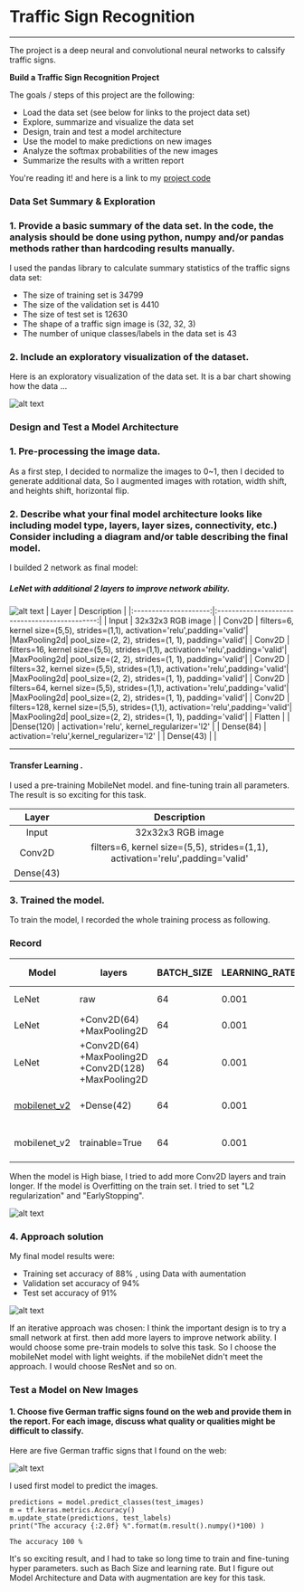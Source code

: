 # **Traffic Sign Recognition** 
---
The project is a deep neural and convolutional neural networks to calssify traffic signs.

**Build a Traffic Sign Recognition Project**

The goals / steps of this project are the following:
* Load the data set (see below for links to the project data set)
* Explore, summarize and visualize the data set
* Design, train and test a model architecture
* Use the model to make predictions on new images
* Analyze the softmax probabilities of the new images
* Summarize the results with a written report


[//]: # (Image References)

[image1]: ./src/visualization.jpg "Visualization"
[image2]: ./src/leNet.jpg "LeNet"
[image3]: ./src/train_supervise_learning.png "Train Fine-tuning"
[image4]: ./src/result.jpg "result"
[image5]: ./src/new_traffic_signs.jpg "Traffic Signs"
[image6]: ./src/placeholder.png "Traffic Sign 3"
[image7]: ./src/placeholder.png "Traffic Sign 4"
[image8]: ./src/placeholder.png "Traffic Sign 5"

You're reading it! and here is a link to my [project code](https://github.com/tomgtqq/SDC-P3-Traffic-Sign-Classifier)

### Data Set Summary & Exploration

### 1. Provide a basic summary of the data set. In the code, the analysis should be done using python, numpy and/or pandas methods rather than hardcoding results manually.

I used the pandas library to calculate summary statistics of the traffic
signs data set:

* The size of training set is 34799 
* The size of the validation set is 4410
* The size of test set is 12630
* The shape of a traffic sign image is (32, 32, 3)
* The number of unique classes/labels in the data set is 43

### 2. Include an exploratory visualization of the dataset.

Here is an exploratory visualization of the data set. It is a bar chart showing how the data ...

![alt text][image1]

### Design and Test a Model Architecture

### 1. Pre-processing the image data. 

As a first step, I decided to normalize the images to 0~1, then I decided to generate additional data, So I augmented images with rotation, width shift, and heights shift, horizontal flip.


### 2. Describe what your final model architecture looks like including model type, layers, layer sizes, connectivity, etc.) Consider including a diagram and/or table describing the final model. 

I builded 2 network as final model:

##### LeNet with additional 2 layers to improve network ability.

![alt text][image2]
| Layer         		|     Description	        					| 
|:---------------------:|:---------------------------------------------:| 
| Input         		| 32x32x3 RGB image   							| 
| Conv2D  	| filters=6, kernel size=(5,5),  strides=(1,1),  activation='relu',padding='valid'|
|MaxPooling2d|	pool_size=(2, 2), strides=(1, 1), padding='valid'|
| Conv2D  	| filters=16, kernel size=(5,5),  strides=(1,1),  activation='relu',padding='valid'|
|MaxPooling2d|	pool_size=(2, 2), strides=(1, 1), padding='valid'|
| Conv2D  	| filters=32, kernel size=(5,5),  strides=(1,1),  activation='relu',padding='valid'|
|MaxPooling2d|	pool_size=(2, 2), strides=(1, 1), padding='valid'|
| Conv2D  	| filters=64, kernel size=(5,5),  strides=(1,1),  activation='relu',padding='valid'|
|MaxPooling2d|	pool_size=(2, 2), strides=(1, 1), padding='valid'|
| Conv2D  	| filters=128, kernel size=(5,5),  strides=(1,1),  activation='relu',padding='valid'|
|MaxPooling2d|	pool_size=(2, 2), strides=(1, 1), padding='valid'|
| Flatten				|      									|
|Dense(120)						|		activation='relu', kernel_regularizer='l2'								|
|	Dense(84)						|	activation='relu',kernel_regularizer='l2'												|
|	Dense(43)						|												| 


---


 #### Transfer Learning .
I used a pre-training  MobileNet model. and fine-tuning train all parameters. The result is so exciting for this task.

| Layer         		|     Description	        					| 
|:---------------------:|:---------------------------------------------:| 
| Input         		| 32x32x3 RGB image   							| 
| Conv2D  	| filters=6, kernel size=(5,5),  strides=(1,1),  activation='relu',padding='valid'|
|	Dense(43)						|												| 


### 3. Trained the model. 

To train the model, I recorded the whole training process as following. 

### Record

|   Model    | layers|BATCH_SIZE| LEARNING_RATE |Optimizer|Training loss    |   Training Accuracy    | Validation loss| Validation Accuracy   | Analyze | Improve | Save Model|
|------------|------------|------------|------------|------------|------------|------------|------------|------------|------------------|-------------|-------------|
|LeNet| raw |64 | 0.001|adam|0.8954|0.7827    |  0.9558  |  0.7878      | High Biase         |  Bigger network |--|
|LeNet| +Conv2D(64) +MaxPooling2D  |64 | 0.001|adam|0.5518|0.8769    |  0.3953  |  0.9308      | High Biase         |  Bigger network |--|
|LeNet| +Conv2D(64) +MaxPooling2D +Conv2D(128) +MaxPooling2D |64 | 0.001|adam|0.4543|0.8769    |  0.2562  |  0.9460      | Met Solution Approach       |  --  |./save_model/LeNet/1619628590|
|[mobilenet_v2](https://tfhub.dev/google/tf2-preview/mobilenet_v2/feature_vector/4)| +Dense(42) |64 | 0.001|adam|0.9566|0.9024    |  0.7531        |0.7932     | Overfitting on train set   |Train hub model| --|
|mobilenet_v2| trainable=True |64 | 0.001|adam|0.1285|0.9930    | 0.1864      |0.9764 | Met Solution Approach | -- |./save_model/mobilenet/1619661015| 

When the model is High biase, I tried to add more Conv2D layers and train longer. If the model is Overfitting on the train set. I tried to set "L2 regularization" and  "EarlyStopping". 

![alt text][image3]


### 4. Approach solution

My final model results were:
* Training set accuracy of 88% , using Data with aumentation 
* Validation set accuracy of  94%
* Test set accuracy of  91%

![alt text][image4]


If an iterative approach was chosen:
I think the important design is to try a small network at first. then add more layers to improve network ability.
I would choose some pre-train models to solve this task. So I choose the mobileNet model with light weights. if the mobileNet didn't meet the approach. I would choose ResNet and so on.


### Test a Model on New Images

#### 1. Choose five German traffic signs found on the web and provide them in the report. For each image, discuss what quality or qualities might be difficult to classify.

Here are five German traffic signs that I found on the web:

 ![alt text][image5] 

I used first model to predict the images.

```
predictions = model.predict_classes(test_images)
m = tf.keras.metrics.Accuracy()
m.update_state(predictions, test_labels)
print("The accuracy {:2.0f} %".format(m.result().numpy()*100) )

The accuracy 100 %
```

It's so exciting result, and I had to take so long time to train and fine-tuning hyper parameters. such as Bach Size and learning rate. But I figure out Model Architecture and Data with augmentation are key for this task.
